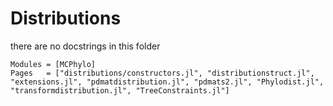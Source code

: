 # Distributions
there are no docstrings in this folder
```@autodocs
Modules = [MCPhylo]
Pages   = ["distributions/constructors.jl", "distributionstruct.jl", "extensions.jl", "pdmatdistribution.jl", "pdmats2.jl", "Phylodist.jl", "transformdistribution.jl", "TreeConstraints.jl"]
```
